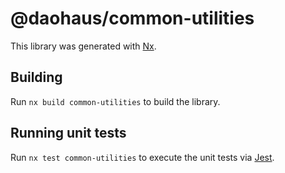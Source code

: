 # @daohaus/common-utilities

This library was generated with [Nx](https://nx.dev).

## Building

Run `nx build common-utilities` to build the library.

## Running unit tests

Run `nx test common-utilities` to execute the unit tests via [Jest](https://jestjs.io).
